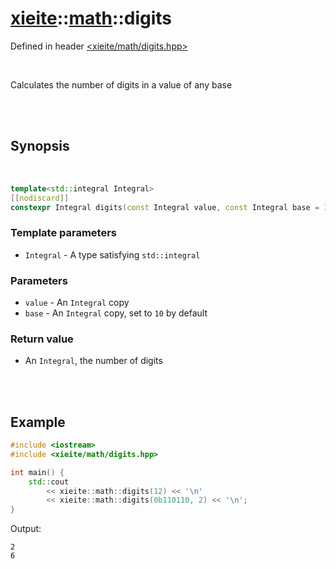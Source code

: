 # [xieite](../../README.md)::[math](../math.md)::digits
Defined in header [<xieite/math/digits.hpp>](../../include/xieite/math/digits.hpp)

<br/>

Calculates the number of digits in a value of any base

<br/><br/>

## Synopsis

<br/>

```cpp
template<std::integral Integral>
[[nodiscard]]
constexpr Integral digits(const Integral value, const Integral base = 10) noexcept;
```
### Template parameters
- `Integral` - A type satisfying `std::integral`
### Parameters
- `value` - An `Integral` copy
- `base` - An `Integral` copy, set to `10` by default
### Return value
- An `Integral`, the number of digits

<br/><br/>

## Example
```cpp
#include <iostream>
#include <xieite/math/digits.hpp>

int main() {
	std::cout
		<< xieite::math::digits(12) << '\n'
		<< xieite::math::digits(0b110110, 2) << '\n';
}
```
Output:
```
2
6
```
